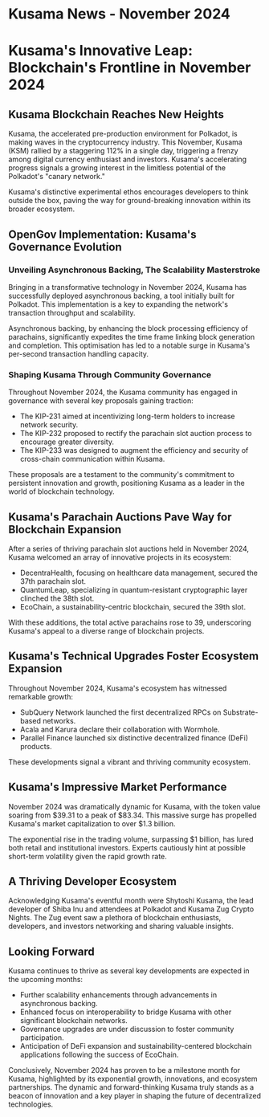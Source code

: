 # Kusama News - November 2024

# Kusama's Innovative Leap: Blockchain's Frontline in November 2024

## Kusama Blockchain Reaches New Heights 

Kusama, the accelerated pre-production environment for Polkadot, is making waves in the cryptocurrency industry. This November, Kusama (KSM) rallied by a staggering 112% in a single day, triggering a frenzy among digital currency enthusiast and investors. Kusama's accelerating progress signals a growing interest in the limitless potential of the Polkadot's "canary network."

Kusama's distinctive experimental ethos encourages developers to think outside the box, paving the way for ground-breaking innovation within its broader ecosystem.

## OpenGov Implementation: Kusama's Governance Evolution  

### Unveiling Asynchronous Backing, The Scalability Masterstroke

Bringing in a transformative technology in November 2024, Kusama has successfully deployed asynchronous backing, a tool initially built for Polkadot. This implementation is a key to expanding the network's transaction throughput and scalability.

Asynchronous backing, by enhancing the block processing efficiency of parachains, significantly expedites the time frame linking block generation and completion. This optimisation has led to a notable surge in Kusama's per-second transaction handling capacity.

### Shaping Kusama Through Community Governance 

Throughout November 2024, the Kusama community has engaged in governance with several key proposals gaining traction:

- The KIP-231 aimed at incentivizing long-term holders to increase network security.
- The KIP-232 proposed to rectify the parachain slot auction process to encourage greater diversity.
- The KIP-233 was designed to augment the efficiency and security of cross-chain communication within Kusama.

These proposals are a testament to the community's commitment to persistent innovation and growth, positioning Kusama as a leader in the world of blockchain technology.

## Kusama's Parachain Auctions Pave Way for Blockchain Expansion

After a series of thriving parachain slot auctions held in November 2024, Kusama welcomed an array of innovative projects in its ecosystem:

- DecentraHealth, focusing on healthcare data management, secured the 37th parachain slot.
- QuantumLeap, specializing in quantum-resistant cryptographic layer clinched the 38th slot.
- EcoChain, a sustainability-centric blockchain, secured the 39th slot.

With these additions, the total active parachains rose to 39, underscoring Kusama's appeal to a diverse range of blockchain projects.

## Kusama's Technical Upgrades Foster Ecosystem Expansion

Throughout November 2024, Kusama's ecosystem has witnessed remarkable growth:

- SubQuery Network launched the first decentralized RPCs on Substrate-based networks.
- Acala and Karura declare their collaboration with Wormhole.
- Parallel Finance launched six distinctive decentralized finance (DeFi) products.

These developments signal a vibrant and thriving community ecosystem.

## Kusama's Impressive Market Performance

November 2024 was dramatically dynamic for Kusama, with the token value soaring from $39.31 to a peak of $83.34. This massive surge has propelled Kusama's market capitalization to over $1.3 billion.

The exponential rise in the trading volume, surpassing $1 billion, has lured both retail and institutional investors. Experts cautiously hint at possible short-term volatility given the rapid growth rate.

## A Thriving Developer Ecosystem

Acknowledging Kusama's eventful month were Shytoshi Kusama, the lead developer of Shiba Inu and attendees at Polkadot and Kusama Zug Crypto Nights. The Zug event saw a plethora of blockchain enthusiasts, developers, and investors networking and sharing valuable insights.

## Looking Forward  

Kusama continues to thrive as several key developments are expected in the upcoming months:

- Further scalability enhancements through advancements in asynchronous backing.
- Enhanced focus on interoperability to bridge Kusama with other significant blockchain networks.
- Governance upgrades are under discussion to foster community participation.
- Anticipation of DeFi expansion and sustainability-centered blockchain applications following the success of EcoChain.

Conclusively, November 2024 has proven to be a milestone month for Kusama, highlighted by its exponential growth, innovations, and ecosystem partnerships. The dynamic and forward-thinking Kusama truly stands as a beacon of innovation and a key player in shaping the future of decentralized technologies.